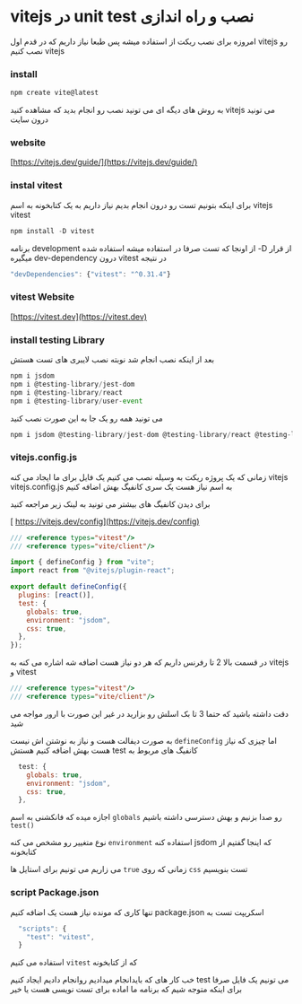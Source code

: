 # vitejs در unit test نصب و راه اندازی

امروزه برای نصب ریکت از
استفاده میشه پس طبعا نیاز داریم که در قدم اول vitejs
رو نصب کنیم vitejs

### install

```javascript
npm create vite@latest
```

به روش های دیگه ای می تونید نصب رو انجام بدید که
مشاهده کنید vitejs می تونید درون سایت

### website

[https://vitejs.dev/guide/](https://vitejs.dev/guide/)

### instal vitest

برای اینکه بتونیم تست رو درون
انجام بدیم نیاز داریم به یک کتابخونه به اسم vitejs
vitest

```javascript
npm install -D vitest
```

برنامه development از اونجا که تست صرفا در
استفاده میشه
استفاده شده -D از
قرار میگیره dev-dependency درون vitest در نتیجه

```javascript
"devDependencies": {"vitest": "^0.31.4"}
```

### vitest Website

[https://vitest.dev](https://vitest.dev)

### install testing Library

بعد از اینکه نصب انجام شد
نوبته نصب لایبری های تست هستش

```javascript
npm i jsdom
npm i @testing-library/jest-dom
npm i @testing-library/react
npm i @testing-library/user-event
```

می تونید همه رو یک جا به این صورت نصب کنید

```javascript
npm i jsdom @testing-library/jest-dom @testing-library/react @testing-library/user-event
```

### vitejs.config.js

زمانی که یک پروژه ریکت به وسیله
نصب می کنیم یک فایل برای ما ایجاد می کنه vitejs
vitejs.config.js به اسم
نیاز هست یک سری کانفیگ بهش اضافه کنیم

برای دیدن کانفیگ های بیشتر می تونید به لینک زیر مراجعه کنید

[ https://vitejs.dev/config](https://vitejs.dev/config)

```javascript
/// <reference types="vitest"/>
/// <reference types="vite/client"/>

import { defineConfig } from "vite";
import react from "@vitejs/plugin-react";

export default defineConfig({
  plugins: [react()],
  test: {
    globals: true,
    environment: "jsdom",
    css: true,
  },
});
```

در قسمت بالا 2 تا رفرنس داریم که هر دو نیاز هست اضافه شه
اشاره می کنه به
vitejs و vitest

```javascript
/// <reference types="vitest"/>
/// <reference types="vite/client"/>
```

دقت داشته باشید که حتما 3 تا بک اسلش رو بزارید
در غیر این صورت با ارور مواجه می شید

به صورت دیفالت هست و نیاز به نوشتن اش نیست `defineConfig`
اما چیزی که نیاز هست بهش اضافه کنیم
هستش test کانفیگ های مربوط به

```javascript
  test: {
    globals: true,
    environment: "jsdom",
    css: true,
  },
```

اجازه میده که فانکشنی به اسم `globals`
رو صدا بزنیم و بهش دسترسی داشته باشیم `test()`

نوع متغییر رو مشخص می کنه `environment`
استفاده کنه jsdom که اینجا گفتیم از کتابخونه

می زاریم می تونیم برای استایل ها `true` زمانی که روی `css`
تست بنویسیم

### script Package.json

تنها کاری که مونده نیاز هست یک
اضافه کنیم package.json اسکریپت تست به

```javascript
  "scripts": {
    "test": "vitest",
  }
```

استفاده می کنیم `vitest` که از کتابخونه

خب کار های که بایدانجام میدادیم روانجام دادیم
ایجاد کنیم test می تونیم یک فایل
صرفا برای اینکه متوجه شیم که برنامه ما
اماده برای تست نویسی هست یا خیر
